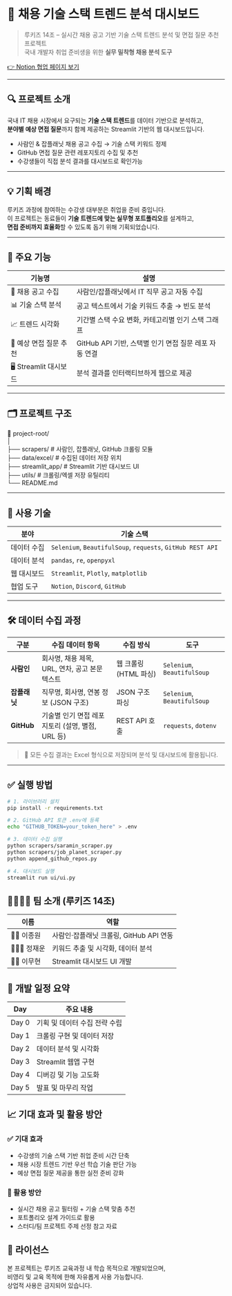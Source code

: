 # 💼 채용 기술 스택 트렌드 분석 대시보드

> 루키즈 14조 – 실시간 채용 공고 기반 기술 스택 트렌드 분석 및 면접 질문 추천 프로젝트  
> 국내 개발자 취업 준비생을 위한 **실무 밀착형 채용 분석 도구**

[👉 Notion 협업 페이지 보기](https://www.notion.so/14-1d6a5d89a23d80a2b54bdd3fe3b606e4)

---

## 🔍 프로젝트 소개

국내 IT 채용 시장에서 요구되는 **기술 스택 트렌드**를 데이터 기반으로 분석하고,  
**분야별 예상 면접 질문**까지 함께 제공하는 Streamlit 기반의 웹 대시보드입니다.

- 사람인 & 잡플래닛 채용 공고 수집 → 기술 스택 키워드 정제
- GitHub 면접 질문 관련 레포지토리 수집 및 추천
- 수강생들이 직접 분석 결과를 대시보드로 확인가능

---

## 💡 기획 배경

루키즈 과정에 참여하는 수강생 대부분은 취업을 준비 중입니다.  
이 프로젝트는 동료들이 **기술 트렌드에 맞는 실무형 포트폴리오**를 설계하고,  
**면접 준비까지 효율화**할 수 있도록 돕기 위해 기획되었습니다.

---

## 🎯 주요 기능

| 기능명                     | 설명 |
|--------------------------|------|
| 📌 채용 공고 수집            | 사람인/잡플래닛에서 IT 직무 공고 자동 수집 |
| 📊 기술 스택 분석            | 공고 텍스트에서 기술 키워드 추출 → 빈도 분석 |
| 📈 트렌드 시각화            | 기간별 스택 수요 변화, 카테고리별 인기 스택 그래프 |
| 💬 예상 면접 질문 추천       | GitHub API 기반, 스택별 인기 면접 질문 레포 자동 연결 |
| 🖥️ Streamlit 대시보드       | 분석 결과를 인터랙티브하게 웹으로 제공 |

---

## 🗂️ 프로젝트 구조

📁 project-root/    
│   
├── scrapers/              # 사람인, 잡플래닛, GitHub 크롤링 모듈   
├── data/excel/            # 수집된 데이터 저장 위치    
├── streamlit_app/         # Streamlit 기반 대시보드 UI     
├── utils/                 # 크롤링/엑셀 저장 유틸리티  
└── README.md



---

## 🔧 사용 기술

| 분야       | 기술 스택 |
|------------|------------|
| 데이터 수집 | `Selenium`, `BeautifulSoup`, `requests`, `GitHub REST API` |
| 데이터 분석 | `pandas`, `re`, `openpyxl` |
| 웹 대시보드 | `Streamlit`, `Plotly`, `matplotlib` |
| 협업 도구   | `Notion`, `Discord`, `GitHub` |

---

## 🛠️ 데이터 수집 과정

| 구분         | 수집 데이터 항목                                     | 수집 방식             | 도구 |
|--------------|------------------------------------------------------|------------------------|------|
| **사람인**      | 회사명, 채용 제목, URL, 연차, 공고 본문 텍스트         | 웹 크롤링 (HTML 파싱)     | `Selenium`, `BeautifulSoup` |
| **잡플래닛**     | 직무명, 회사명, 연봉 정보 (JSON 구조)               | JSON 구조 파싱           | `Selenium`, `BeautifulSoup` |
| **GitHub**     | 기술별 인기 면접 레포지토리 (설명, 별점, URL 등)     | REST API 호출            | `requests`, `dotenv` |

> 📁 모든 수집 결과는 Excel 형식으로 저장되며 분석 및 대시보드에 활용됩니다.

---

## ✅ 실행 방법

```bash
# 1. 라이브러리 설치
pip install -r requirements.txt

# 2. GitHub API 토큰 .env에 등록
echo "GITHUB_TOKEN=your_token_here" > .env

# 3. 데이터 수집 실행
python scrapers/saramin_scraper.py
python scrapers/job_planet_scraper.py
python append_github_repos.py

# 4. 대시보드 실행
streamlit run ui/ui.py
```
## 👨‍👩‍👧‍👦 팀 소개 (루키즈 14조)

| 이름       | 역할                                     |
|------------|------------------------------------------|
| 👦🏻 이종원 | 사람인·잡플래닛 크롤링, GitHub API 연동 |
| 👩🏻‍🦰 정재운 | 키워드 추출 및 시각화, 데이터 분석      |
| 👦🏻 이무현 | Streamlit 대시보드 UI 개발             |

## 📅 개발 일정 요약

| Day   | 주요 내용                |
|-------|--------------------------|
| Day 0 | 기획 및 데이터 수집 전략 수립 |
| Day 1 | 크롤링 구현 및 데이터 저장  |
| Day 2 | 데이터 분석 및 시각화      |
| Day 3 | Streamlit 웹앱 구현       |
| Day 4 | 디버깅 및 기능 고도화     |
| Day 5 | 발표 및 마무리 작업       |

## 📈 기대 효과 및 활용 방안

### ✅ 기대 효과
- 수강생의 기술 스택 기반 취업 준비 시간 단축
- 채용 시장 트렌드 기반 우선 학습 기술 판단 가능
- 예상 면접 질문 제공을 통한 실전 준비 강화

### 🔄 활용 방안
- 실시간 채용 공고 필터링 + 기술 스택 맞춤 추천
- 포트폴리오 설계 가이드로 활용
- 스터디/팀 프로젝트 주제 선정 참고 자료

## 📄 라이선스
본 프로젝트는 루키즈 교육과정 내 학습 목적으로 개발되었으며,  
비영리 및 교육 목적에 한해 자유롭게 사용 가능합니다.  
상업적 사용은 금지되어 있습니다.
